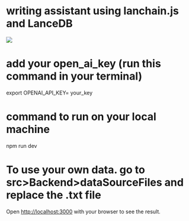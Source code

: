 # writing assistant using lanchain.js and LanceDB

![](https://github.com/lancedb/assets/blob/main/recipes/demo_vid_langchain_integration-ezgif.com-video-to-gif-converter.gif)

# add your open_ai_key (run this command in your terminal)
 export OPENAI_API_KEY= your_key

# command to run on your local machine

npm run dev
# To use your own data. go to src>Backend>dataSourceFiles and replace the .txt file

Open [http://localhost:3000](http://localhost:3000) with your browser to see the result.
